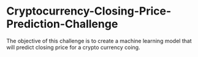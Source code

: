 # Cryptocurrency-Closing-Price-Prediction-Challenge
The objective of this challenge is to create a machine learning model that will predict closing price for a crypto currency coing.
